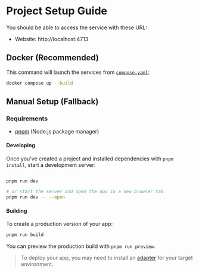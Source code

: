 # Project Setup Guide

You should be able to access the service with these URL:

- Website: http://localhost:4713

## Docker (Recommended)

This command will launch the services from [`compose.yaml`](`/compose.yaml`):

```bash
docker compose up --build
```

## Manual Setup (Fallback)

### Requirements

- [pnpm](https://github.com/pnpm/pnpm) (Node.js package manager)

#### Developing

Once you've created a project and installed dependencies with `pnpm install`,
start a development server:

```bash

pnpm run dev

# or start the server and open the app in a new browser tab
pnpm run dev -- --open
```

#### Building

To create a production version of your app:

```bash
pnpm run build
```

You can preview the production build with `pnpm run preview`.

> To deploy your app, you may need to install an
> [adapter](https://svelte.dev/docs/kit/adapters) for your target environment.
